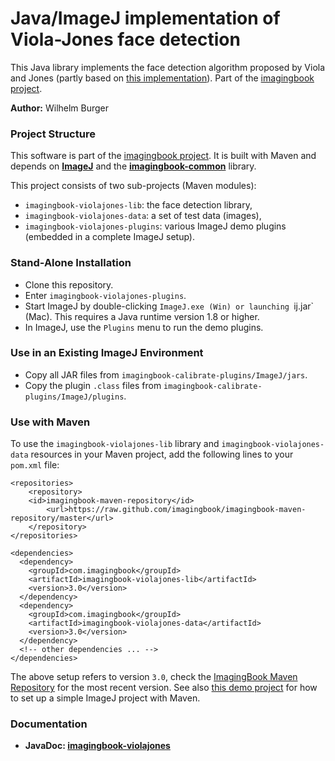 # Java/ImageJ implementation of Viola-Jones face detection #

This Java library implements the face detection algorithm proposed by Viola and Jones 
(partly based on [this implementation](https://code.google.com/archive/p/jviolajones/)).
Part of the [imagingbook project](https://imagingbook.com).

**Author:** Wilhelm Burger

### Project Structure ###

This software is part of the [imagingbook project](https://imagingbook.com).
It is built with Maven and depends on 
[**ImageJ**](https://imagej.nih.gov/ij/) and 
the [**imagingbook-common**](https://github.com/imagingbook/imagingbook-public) library.

This project consists of two sub-projects (Maven modules):
* `imagingbook-violajones-lib`: the face detection library,
* `imagingbook-violajones-data`: a set of test data (images),
* `imagingbook-violajones-plugins`: various ImageJ demo plugins (embedded in a complete ImageJ setup).

### Stand-Alone Installation ###

* Clone this repository.
* Enter `imagingbook-violajones-plugins`.
* Start ImageJ by double-clicking `ImageJ.exe (Win) or launching `ij.jar` (Mac). This requires a Java runtime version 1.8 or higher.
* In ImageJ, use the `Plugins` menu to run the demo plugins.

### Use in an Existing ImageJ Environment ###

* Copy all JAR files from `imagingbook-calibrate-plugins/ImageJ/jars`.
* Copy the plugin `.class` files from `imagingbook-calibrate-plugins/ImageJ/plugins`.

### Use with Maven

To use the ``imagingbook-violajones-lib`` library and ``imagingbook-violajones-data`` resources in your Maven project, 
add the following lines to your ``pom.xml`` file:
````
<repositories>
    <repository>
	<id>imagingbook-maven-repository</id>
    	<url>https://raw.github.com/imagingbook/imagingbook-maven-repository/master</url>
    </repository>
</repositories>

<dependencies>
  <dependency>
    <groupId>com.imagingbook</groupId>
    <artifactId>imagingbook-violajones-lib</artifactId>
    <version>3.0</version>
  </dependency>
  <dependency>
    <groupId>com.imagingbook</groupId>
    <artifactId>imagingbook-violajones-data</artifactId>
    <version>3.0</version>
  </dependency>
  <!-- other dependencies ... -->
</dependencies>
````
The above setup refers to version `3.0`, check the [ImagingBook Maven Repository](https://github.com/imagingbook/imagingbook-maven-repository/tree/master/com/imagingbook/) for the most recent version.
See also [this demo project](https://github.com/imagingbook/imagingbook-maven-demo-project) for how to set up a simple ImageJ project with Maven.

### Documentation ###

* **JavaDoc: [imagingbook-violajones](https://imagingbook.github.io/imagingbook-violajones/javadoc/index.html?overview-summary.html)**

